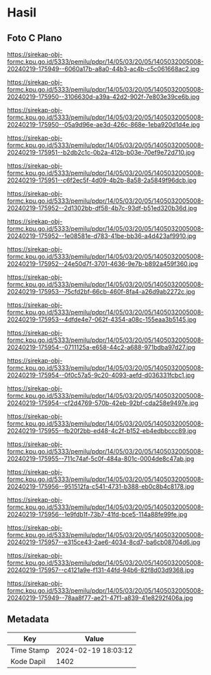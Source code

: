 # Hasil

## Foto C Plano

https://sirekap-obj-formc.kpu.go.id/5333/pemilu/pdpr/14/05/03/20/05/1405032005008-20240219-175949--6060a17b-a8a0-44b3-ac4b-c5c061668ac2.jpg

https://sirekap-obj-formc.kpu.go.id/5333/pemilu/pdpr/14/05/03/20/05/1405032005008-20240219-175950--3106630d-a39a-42d2-902f-7e803e39ce6b.jpg

https://sirekap-obj-formc.kpu.go.id/5333/pemilu/pdpr/14/05/03/20/05/1405032005008-20240219-175950--05a9d96e-ae3d-426c-868e-1eba920d1d4e.jpg

https://sirekap-obj-formc.kpu.go.id/5333/pemilu/pdpr/14/05/03/20/05/1405032005008-20240219-175951--b2db2c1c-0b2a-412b-b03e-70ef9e72d710.jpg

https://sirekap-obj-formc.kpu.go.id/5333/pemilu/pdpr/14/05/03/20/05/1405032005008-20240219-175951--c6f2ec5f-4d09-4b2b-8a58-2a5849f96dcb.jpg

https://sirekap-obj-formc.kpu.go.id/5333/pemilu/pdpr/14/05/03/20/05/1405032005008-20240219-175952--2d1302bb-df58-4b7c-93df-b51ed320b36d.jpg

https://sirekap-obj-formc.kpu.go.id/5333/pemilu/pdpr/14/05/03/20/05/1405032005008-20240219-175952--1e08581e-d783-41be-bb36-a4d423af9910.jpg

https://sirekap-obj-formc.kpu.go.id/5333/pemilu/pdpr/14/05/03/20/05/1405032005008-20240219-175952--24e50d7f-3701-4636-9e7b-b892a459f360.jpg

https://sirekap-obj-formc.kpu.go.id/5333/pemilu/pdpr/14/05/03/20/05/1405032005008-20240219-175953--75cfd2bf-66cb-460f-8fa4-a26d9ab2272c.jpg

https://sirekap-obj-formc.kpu.go.id/5333/pemilu/pdpr/14/05/03/20/05/1405032005008-20240219-175953--4dfde4e7-062f-4354-a08c-155eaa3b5145.jpg

https://sirekap-obj-formc.kpu.go.id/5333/pemilu/pdpr/14/05/03/20/05/1405032005008-20240219-175954--0711125a-e658-44c2-a688-971bdba97d27.jpg

https://sirekap-obj-formc.kpu.go.id/5333/pemilu/pdpr/14/05/03/20/05/1405032005008-20240219-175954--0f0c57a5-9c20-4093-aefd-d036331fcbc1.jpg

https://sirekap-obj-formc.kpu.go.id/5333/pemilu/pdpr/14/05/03/20/05/1405032005008-20240219-175954--cf2d4769-570b-42eb-92bf-cda258e9497e.jpg

https://sirekap-obj-formc.kpu.go.id/5333/pemilu/pdpr/14/05/03/20/05/1405032005008-20240219-175955--fb20f2bb-ed48-4c2f-b152-eb4edbbccc89.jpg

https://sirekap-obj-formc.kpu.go.id/5333/pemilu/pdpr/14/05/03/20/05/1405032005008-20240219-175955--711c74af-5c0f-484a-801c-0004de8c47ab.jpg

https://sirekap-obj-formc.kpu.go.id/5333/pemilu/pdpr/14/05/03/20/05/1405032005008-20240219-175956--951512fa-c541-4731-b388-eb0c8b4c8178.jpg

https://sirekap-obj-formc.kpu.go.id/5333/pemilu/pdpr/14/05/03/20/05/1405032005008-20240219-175956--1e9fdb1f-73b7-41fd-bce5-114a88fe99fe.jpg

https://sirekap-obj-formc.kpu.go.id/5333/pemilu/pdpr/14/05/03/20/05/1405032005008-20240219-175957--e315ce43-2ae6-4034-8cd7-ba6cb08704d6.jpg

https://sirekap-obj-formc.kpu.go.id/5333/pemilu/pdpr/14/05/03/20/05/1405032005008-20240219-175957--c4121a9e-f131-44fd-94b6-82f8d03d9368.jpg

https://sirekap-obj-formc.kpu.go.id/5333/pemilu/pdpr/14/05/03/20/05/1405032005008-20240219-175949--78aa8f77-ae21-47f1-a839-41e8292f406a.jpg


## Metadata

| Key        | Value               |
| ---------- | ------------------- |
| Time Stamp | 2024-02-19 18:03:12 |
| Kode Dapil | 1402                |



